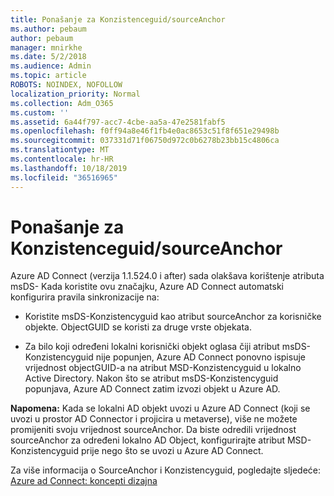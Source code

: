 ```yaml
---
title: Ponašanje za Konzistenceguid/sourceAnchor
ms.author: pebaum
author: pebaum
manager: mnirkhe
ms.date: 5/2/2018
ms.audience: Admin
ms.topic: article
ROBOTS: NOINDEX, NOFOLLOW
localization_priority: Normal
ms.collection: Adm_O365
ms.custom: ''
ms.assetid: 6a44f797-acc7-4cbe-aa5a-47e2581fabf5
ms.openlocfilehash: f0ff94a8e46f1fb4e0ac8653c51f8f651e29498b
ms.sourcegitcommit: 037331d71f06750d972c0b6278b23bb15c4806ca
ms.translationtype: MT
ms.contentlocale: hr-HR
ms.lasthandoff: 10/18/2019
ms.locfileid: "36516965"
---
```

# <a name="consistencyguid--sourceanchor-behavior"></a>Ponašanje za Konzistenceguid/sourceAnchor

Azure AD Connect (verzija 1.1.524.0 i after) sada olakšava korištenje atributa msDS- Kada koristite ovu značajku, Azure AD Connect automatski konfigurira pravila sinkronizacije na:
  
- Koristite msDS-Konzistencyguid kao atribut sourceAnchor za korisničke objekte. ObjectGUID se koristi za druge vrste objekata.
    
- Za bilo koji određeni lokalni korisnički objekt oglasa čiji atribut msDS-Konzistencyguid nije popunjen, Azure AD Connect ponovno ispisuje vrijednost objectGUID-a na atribut MSD-Konzistencyguid u lokalno Active Directory. Nakon što se atribut msDS-Konzistencyguid popunjava, Azure AD Connect zatim izvozi objekt u Azure AD.
    
 **Napomena:** Kada se lokalni AD objekt uvozi u Azure AD Connect (koji se uvozi u prostor AD Connector i projicira u metaverse), više ne možete promijeniti svoju vrijednost sourceAnchor. Da biste odredili vrijednost sourceAnchor za određeni lokalno AD Object, konfigurirajte atribut MSD-Konzistencyguid prije nego što se uvozi u Azure AD Connect. 
  
Za više informacija o SourceAnchor i Konzistencyguid, pogledajte sljedeće: [Azure ad Connect: koncepti dizajna](https://docs.microsoft.com/azure/active-directory/connect/active-directory-aadconnect-design-concepts)
  

